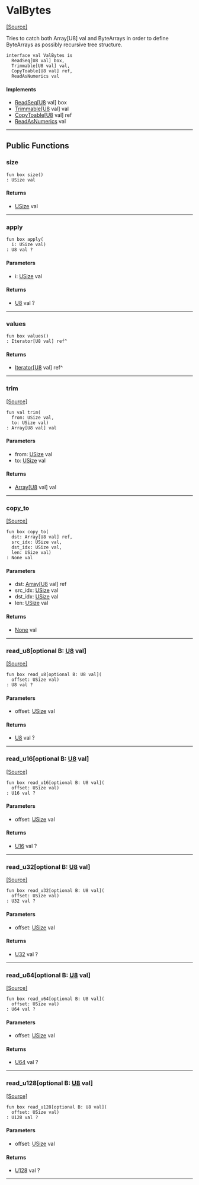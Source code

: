 # ValBytes
<span class="source-link">[[Source]](src/valbytes/valbytes.md#L20)</span>

Tries to catch both Array[U8] val and ByteArrays in order to define
ByteArrays as possibly recursive tree structure.


```pony
interface val ValBytes is
  ReadSeq[U8 val] box,
  Trimmable[U8 val] val,
  CopyToable[U8 val] ref,
  ReadAsNumerics val
```

#### Implements

* [ReadSeq](builtin-ReadSeq.md)\[[U8](builtin-U8.md) val\] box
* [Trimmable](valbytes-Trimmable.md)\[[U8](builtin-U8.md) val\] val
* [CopyToable](valbytes-CopyToable.md)\[[U8](builtin-U8.md) val\] ref
* [ReadAsNumerics](valbytes-ReadAsNumerics.md) val

---

## Public Functions

### size



```pony
fun box size()
: USize val
```

#### Returns

* [USize](builtin-USize.md) val

---

### apply



```pony
fun box apply(
  i: USize val)
: U8 val ?
```
#### Parameters

*   i: [USize](builtin-USize.md) val

#### Returns

* [U8](builtin-U8.md) val ?

---

### values



```pony
fun box values()
: Iterator[U8 val] ref^
```

#### Returns

* [Iterator](builtin-Iterator.md)\[[U8](builtin-U8.md) val\] ref^

---

### trim
<span class="source-link">[[Source]](src/valbytes/valbytes.md#L4)</span>


```pony
fun val trim(
  from: USize val,
  to: USize val)
: Array[U8 val] val
```
#### Parameters

*   from: [USize](builtin-USize.md) val
*   to: [USize](builtin-USize.md) val

#### Returns

* [Array](builtin-Array.md)\[[U8](builtin-U8.md) val\] val

---

### copy_to
<span class="source-link">[[Source]](src/valbytes/valbytes.md#L7)</span>


```pony
fun box copy_to(
  dst: Array[U8 val] ref,
  src_idx: USize val,
  dst_idx: USize val,
  len: USize val)
: None val
```
#### Parameters

*   dst: [Array](builtin-Array.md)\[[U8](builtin-U8.md) val\] ref
*   src_idx: [USize](builtin-USize.md) val
*   dst_idx: [USize](builtin-USize.md) val
*   len: [USize](builtin-USize.md) val

#### Returns

* [None](builtin-None.md) val

---

### read_u8\[optional B: [U8](builtin-U8.md) val\]
<span class="source-link">[[Source]](src/valbytes/valbytes.md#L14)</span>


```pony
fun box read_u8[optional B: U8 val](
  offset: USize val)
: U8 val ?
```
#### Parameters

*   offset: [USize](builtin-USize.md) val

#### Returns

* [U8](builtin-U8.md) val ?

---

### read_u16\[optional B: [U8](builtin-U8.md) val\]
<span class="source-link">[[Source]](src/valbytes/valbytes.md#L15)</span>


```pony
fun box read_u16[optional B: U8 val](
  offset: USize val)
: U16 val ?
```
#### Parameters

*   offset: [USize](builtin-USize.md) val

#### Returns

* [U16](builtin-U16.md) val ?

---

### read_u32\[optional B: [U8](builtin-U8.md) val\]
<span class="source-link">[[Source]](src/valbytes/valbytes.md#L16)</span>


```pony
fun box read_u32[optional B: U8 val](
  offset: USize val)
: U32 val ?
```
#### Parameters

*   offset: [USize](builtin-USize.md) val

#### Returns

* [U32](builtin-U32.md) val ?

---

### read_u64\[optional B: [U8](builtin-U8.md) val\]
<span class="source-link">[[Source]](src/valbytes/valbytes.md#L17)</span>


```pony
fun box read_u64[optional B: U8 val](
  offset: USize val)
: U64 val ?
```
#### Parameters

*   offset: [USize](builtin-USize.md) val

#### Returns

* [U64](builtin-U64.md) val ?

---

### read_u128\[optional B: [U8](builtin-U8.md) val\]
<span class="source-link">[[Source]](src/valbytes/valbytes.md#L18)</span>


```pony
fun box read_u128[optional B: U8 val](
  offset: USize val)
: U128 val ?
```
#### Parameters

*   offset: [USize](builtin-USize.md) val

#### Returns

* [U128](builtin-U128.md) val ?

---

